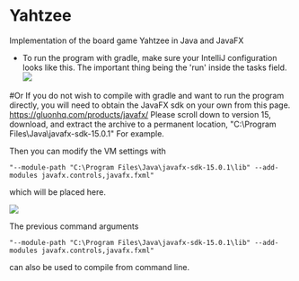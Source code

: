 # Yahtzee
Implementation of the board game Yahtzee in Java and JavaFX

* To run the program with gradle, make sure your IntelliJ configuration looks like this. The important thing being the 'run' inside the tasks field.
![](https://i.imgur.com/M1SPfKj.png) 

#Or
If you do not wish to compile with gradle and want to run the program directly, you will need to obtain the JavaFX sdk on your own from this page. https://gluonhq.com/products/javafx/ Please scroll down to version 15, download, and extract the archive to a permanent location, "C:\Program Files\Java\javafx-sdk-15.0.1\" For example.

Then you can modify the VM settings with 
~~~~
"--module-path "C:\Program Files\Java\javafx-sdk-15.0.1\lib" --add-modules javafx.controls,javafx.fxml"
~~~~

which will be placed here.

![](https://i.imgur.com/DsDESCC.png)

The previous command arguments 
~~~~
"--module-path "C:\Program Files\Java\javafx-sdk-15.0.1\lib" --add-modules javafx.controls,javafx.fxml" 
~~~~
can also be used to compile from command line.
